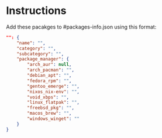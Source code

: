 # Instructions

Add these pacakges to #packages-info.json using this format:

```json
"": {
    "name": "",
    "category": "",
    "subcategory": "",
    "package_manager": {
        "arch_aur": null,
        "arch_pacman": "",
        "debian_apt": "",
        "fedora_rpm": "",
        "gentoo_emerge": "",
        "nixos_nix-env": "",
        "void_xbps": "",
        "linux_flatpak": "",
        "freebsd_pkg": "",
        "macos_brew": "",
        "windows_winget": ""
    }
}
```
